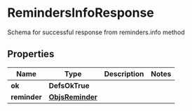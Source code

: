 

# RemindersInfoResponse

Schema for successful response from reminders.info method

## Properties

| Name | Type | Description | Notes |
|------------ | ------------- | ------------- | -------------|
|**ok** | **DefsOkTrue** |  |  |
|**reminder** | [**ObjsReminder**](ObjsReminder.md) |  |  |



